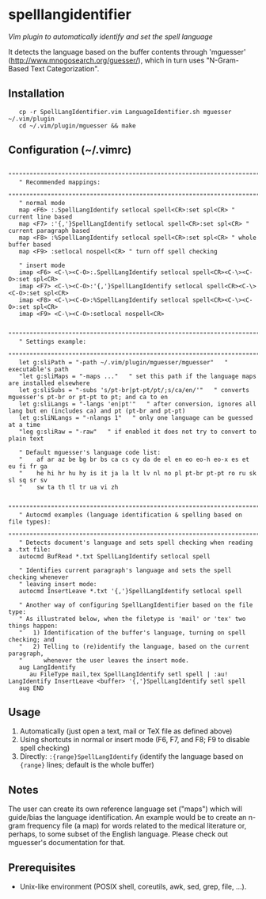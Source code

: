 spelllangidentifier
===================

*Vim plugin to automatically identify and set the spell language*

It detects the language based on the buffer contents through 'mguesser'
(http://www.mnogosearch.org/guesser/), which in turn uses "N-Gram-Based Text
Categorization".

Installation
------------

```
   cp -r SpellLangIdentifier.vim LanguageIdentifier.sh mguesser ~/.vim/plugin
   cd ~/.vim/plugin/mguesser && make
```


Configuration (~/.vimrc)
------------------------

```
   """""""""""""""""""""""""""""""""""""""""""""""""""""""""""""""""""""""""""""
   " Recommended mappings:
   """""""""""""""""""""""""""""""""""""""""""""""""""""""""""""""""""""""""""""
   " normal mode
   map <F6> :.SpellLangIdentify setlocal spell<CR>:set spl<CR> " current line based
   map <F7> :'{,'}SpellLangIdentify setlocal spell<CR>:set spl<CR> " current paragraph based
   map <F8> :%SpellLangIdentify setlocal spell<CR>:set spl<CR> " whole buffer based
   map <F9> :setlocal nospell<CR> " turn off spell checking

   " insert mode
   imap <F6> <C-\><C-O>:.SpellLangIdentify setlocal spell<CR><C-\><C-O>:set spl<CR>
   imap <F7> <C-\><C-O>:'{,'}SpellLangIdentify setlocal spell<CR><C-\><C-O>:set spl<CR>
   imap <F8> <C-\><C-O>:%SpellLangIdentify setlocal spell<CR><C-\><C-O>:set spl<CR>
   imap <F9> <C-\><C-O>:setlocal nospell<CR>

   """""""""""""""""""""""""""""""""""""""""""""""""""""""""""""""""""""""""""""
   " Settings example:
   """""""""""""""""""""""""""""""""""""""""""""""""""""""""""""""""""""""""""""
   let g:sliPath = "-path ~/.vim/plugin/mguesser/mguesser"   " executable's path
   "let g:sliMaps = "-maps ..."   " set this path if the language maps are installed elsewhere
   let g:sliSubs = "-subs 's/pt-br|pt-pt/pt/;s/ca/en/'"   " converts mguesser's pt-br or pt-pt to pt; and ca to en
   let g:sliLangs = "-langs 'en|pt'"   " after conversion, ignores all lang but en (includes ca) and pt (pt-br and pt-pt)
   let g:sliNLangs = "-nlangs 1"   " only one language can be guessed at a time
   "leg g:sliRaw = "-raw"   " if enabled it does not try to convert to plain text

   " Default mguesser's language code list:
   "    af ar az be bg br bs ca cs cy da de el en eo eo-h eo-x es et eu fi fr ga
   "    he hi hr hu hy is it ja la lt lv nl no pl pt-br pt-pt ro ru sk sl sq sr sv
   "    sw ta th tl tr ua vi zh

   """""""""""""""""""""""""""""""""""""""""""""""""""""""""""""""""""""""""""""
   " Autocmd examples (language identification & spelling based on file types):
   """""""""""""""""""""""""""""""""""""""""""""""""""""""""""""""""""""""""""""
   " Detects document's language and sets spell checking when reading a .txt file:
   autocmd BufRead *.txt SpellLangIdentify setlocal spell

   " Identifies current paragraph's language and sets the spell checking whenever
   " leaving insert mode:
   autocmd InsertLeave *.txt '{,'}SpellLangIdentify setlocal spell

   " Another way of configuring SpellLangIdentifier based on the file type:
   " As illustrated below, when the filetype is 'mail' or 'tex' two things happen:
   "   1) Identification of the buffer's language, turning on spell checking; and
   "   2) Telling to (re)identify the language, based on the current paragraph,
   "      whenever the user leaves the insert mode.
   aug LangIdentify
      au FileType mail,tex SpellLangIdentify setl spell | :au! LangIdentify InsertLeave <buffer> '{,'}SpellLangIdentify setl spell
   aug END
```


Usage
-----

   1. Automatically (just open a text, mail or TeX file as defined above)
   2. Using shortcuts in normal or insert mode (F6, F7, and F8; F9 to disable spell checking)
   3. Directly: `:{range}SpellLangIdentify` (identify the language based on `{range}` lines; default is the whole buffer)


Notes
-----

The user can create its own reference language set ("maps") which will
guide/bias the language identification. An example would be to create an n-gram
frequency file (a map) for words related to the medical literature or, perhaps,
to some subset of the English language. Please check out mguesser's
documentation for that.


Prerequisites
-------------

   * Unix-like environment (POSIX shell, coreutils, awk, sed, grep, file, ...).
